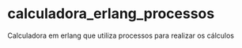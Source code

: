 # calculadora_erlang_processos
Calculadora em erlang que utiliza processos para realizar os cálculos
